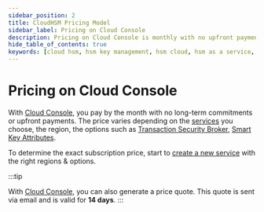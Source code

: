 ```yaml
---
sidebar_position: 2
title: CloudHSM Pricing Model
sidebar_label: Pricing on Cloud Console
description: Pricing on Cloud Console is monthly with no upfront payments. Prices vary based on selected services, regions, and options like TSB, SKA. Generate a price quote valid for 14 days via email.
hide_table_of_contents: true
keywords: [cloud hsm, hsm key management, hsm cloud, hsm as a service, cloud based hsm, hsm digital signature, hsm services, hsm service, what is cloud hsm, hsm signing, hsm pki, hsm encryption, code signing hsm, hsm key, code signing service, hsm code signing, cloud code signing, cloud encryption key management, cloud hardware security module, cloudhsm vs kms, code signing certificate, key management hsm, microsoft encryption key management, hsm aws, document signing services, code signing, hsm providers, code signing as a service, aws cloudhsm documentation, hsm pricing]
---
```


# Pricing on Cloud Console

With [Cloud Console](http://cloud.securosys.com/), you pay by the month with no long-term commitments or upfront payments. The price varies depending on the [services](/cloudhsm/Packages/overview) you choose, the region, the options such as [Transaction Security Broker](/cloudhsm/Overview/features#transaction-security-broker-tsb), [Smart Key Attributes](/cloudhsm/Overview/features#smart-key-attributes-ska).

To determine the exact subscription price, start to [create a new service](/cloudhsm/CloudConsole/Services/subscribeservice) with the right regions & options.

:::tip

With [Cloud Console](http://cloud.securosys.com/), you can also generate a price quote. This quote is sent via email and is valid for **14 days**.
:::

